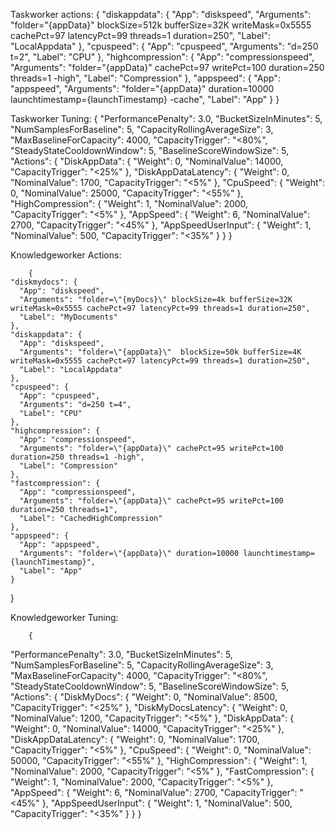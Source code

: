 Taskworker actions:
        {
    "diskappdata": {
      "App": "diskspeed",
      "Arguments": "folder=\"{appData}\" blockSize=512k bufferSize=32K writeMask=0x5555 cachePct=97 latencyPct=99 threads=1 duration=250",
      "Label": "LocalAppdata"
    },
    "cpuspeed": {
      "App": "cpuspeed",
      "Arguments": "d=250 t=2",
      "Label": "CPU"
    },
    "highcompression": {
      "App": "compressionspeed",
      "Arguments": "folder=\"{appData}\" cachePct=97 writePct=100 duration=250 threads=1 -high",
      "Label": "Compression"
    },
    "appspeed": {
      "App": "appspeed",
      "Arguments": "folder=\"{appData}\" duration=10000 launchtimestamp={launchTimestamp} -cache",
      "Label": "App"
    }
}

Taskworker Tuning:
        {
  "PerformancePenalty": 3.0,
  "BucketSizeInMinutes": 5,
  "NumSamplesForBaseline": 5,
  "CapacityRollingAverageSize": 3,
  "MaxBaselineForCapacity": 4000,
  "CapacityTrigger": "<80%",
  "SteadyStateCooldownWindow": 5,
  "BaselineScoreWindowSize": 5,
  "Actions": {
    "DiskAppData": {
      "Weight": 0,
      "NominalValue": 14000,
      "CapacityTrigger": "<25%"
    },
    "DiskAppDataLatency": {
      "Weight": 0,
      "NominalValue": 1700,
      "CapacityTrigger": "<5%"
    },
    "CpuSpeed": {
      "Weight": 0,
      "NominalValue": 25000,
      "CapacityTrigger": "<55%"
    },
    "HighCompression": {
      "Weight": 1,
      "NominalValue": 2000,
      "CapacityTrigger": "<5%"
    },
    "AppSpeed": {
      "Weight": 6,
      "NominalValue": 2700,
      "CapacityTrigger": "<45%"
    },
    "AppSpeedUserInput": {
      "Weight": 1,
      "NominalValue": 500,
      "CapacityTrigger": "<35%"
    }
  }
}

Knowledgeworker Actions:

        {
    "diskmydocs": {
      "App": "diskspeed",
      "Arguments": "folder=\"{myDocs}\" blockSize=4k bufferSize=32K writeMask=0x5555 cachePct=97 latencyPct=99 threads=1 duration=250",
      "Label": "MyDocuments"
    },
    "diskappdata": {
      "App": "diskspeed",
      "Arguments": "folder=\"{appData}\"  blockSize=50k bufferSize=4K writeMask=0x5555 cachePct=97 latencyPct=99 threads=1 duration=250",
      "Label": "LocalAppdata"
    },
    "cpuspeed": {
      "App": "cpuspeed",
      "Arguments": "d=250 t=4",
      "Label": "CPU"
    },
    "highcompression": {
      "App": "compressionspeed",
      "Arguments": "folder=\"{appData}\" cachePct=95 writePct=100 duration=250 threads=1 -high",
      "Label": "Compression"
    },
    "fastcompression": {
      "App": "compressionspeed",
      "Arguments": "folder=\"{appData}\" cachePct=95 writePct=100 duration=250 threads=1",
      "Label": "CachedHighCompression"
    },
    "appspeed": {
      "App": "appspeed",
      "Arguments": "folder=\"{appData}\" duration=10000 launchtimestamp={launchTimestamp}",
      "Label": "App"
    }
}

Knowledgeworker Tuning:

        {
  "PerformancePenalty": 3.0,
  "BucketSizeInMinutes": 5,
  "NumSamplesForBaseline": 5,
  "CapacityRollingAverageSize": 3,
  "MaxBaselineForCapacity": 4000,
  "CapacityTrigger": "<80%",
  "SteadyStateCooldownWindow": 5,
  "BaselineScoreWindowSize": 5,
  "Actions": {
    "DiskMyDocs": {
      "Weight": 0,
      "NominalValue": 8500,
      "CapacityTrigger": "<25%"
    },
    "DiskMyDocsLatency": {
      "Weight": 0,
      "NominalValue": 1200,
      "CapacityTrigger": "<5%"
    },
    "DiskAppData": {
      "Weight": 0,
      "NominalValue": 14000,
      "CapacityTrigger": "<25%"
    },
    "DiskAppDataLatency": {
      "Weight": 0,
      "NominalValue": 1700,
      "CapacityTrigger": "<5%"
    },
    "CpuSpeed": {
      "Weight": 0,
      "NominalValue": 50000,
      "CapacityTrigger": "<55%"
    },
    "HighCompression": {
      "Weight": 1,
      "NominalValue": 2000,
      "CapacityTrigger": "<5%"
    },
    "FastCompression": {
      "Weight": 1,
      "NominalValue": 2000,
      "CapacityTrigger": "<5%"
    },
    "AppSpeed": {
      "Weight": 6,
      "NominalValue": 2700,
      "CapacityTrigger": "<45%"
    },
    "AppSpeedUserInput": {
      "Weight": 1,
      "NominalValue": 500,
      "CapacityTrigger": "<35%"
    }
  }
}